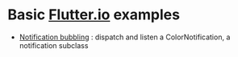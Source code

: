 # Basic [Flutter.io](http://flutter.io/) examples

-  [Notification bubbling](lib/notifications/color_notif_app.dart) : dispatch and listen a ColorNotification, a notification subclass


